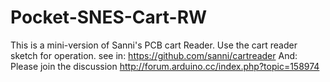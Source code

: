 # Pocket-SNES-Cart-RW

This is a mini-version of Sanni's PCB cart Reader.
Use the cart reader sketch for operation.
see in:
https://github.com/sanni/cartreader
And:
Please join the discussion http://forum.arduino.cc/index.php?topic=158974
